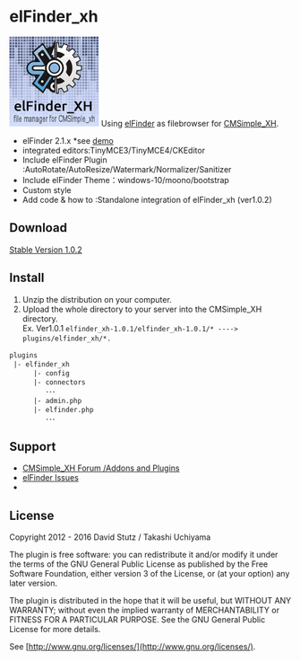 # elFinder_xh
![elFinder_XH](https://raw.githubusercontent.com/bbfriend/elfinder_xh/master/help/images/elFinder_xh.png "elFinder_XH")
Using [elFinder](https://github.com/Studio-42/elFinder) as filebrowser for [CMSimple_XH](http://www.cmsimple-xh.org/).

* elFinder 2.1.x *see [demo](http://studio-42.github.io/elFinder/)
* integrated editors:TinyMCE3/TinyMCE4/CKEditor
* Include elFinder Plugin :AutoRotate/AutoResize/Watermark/Normalizer/Sanitizer
* Include elFinder Theme：windows-10/moono/bootstrap
* Custom style 
* Add code & how to :Standalone integration of elFinder_xh (ver1.0.2)

## Download
[Stable Version 1.0.2](https://github.com/bbfriend/elfinder_xh/releases)

## Install  
1. Unzip the distribution on your computer.
2. Upload the whole directory to your server into the CMSimple_XH directory.  
  Ex. Ver1.0.1 `elfinder_xh-1.0.1/elfinder_xh-1.0.1/* ----> plugins/elfinder_xh/*.`
 
```
plugins
 |- elfinder_xh
      |- config
      |- connectors
         ･･･
      |- admin.php
      |- elfinder.php
         ･･･ 
```

## Support
* [CMSimple_XH Forum /Addons and Plugins](http://cmsimpleforum.com/viewtopic.php?f=12&t=10524)
* [elFinder Issues](https://github.com/Studio-42/elFinder/issues)
* 

## License

Copyright 2012 - 2016 David Stutz / Takashi Uchiyama

The plugin is free software: you can redistribute it and/or modify it under the terms of the GNU General Public License as published by the Free Software Foundation, either version 3 of the License, or (at your option) any later version.

The plugin is distributed in the hope that it will be useful, but WITHOUT ANY WARRANTY; without even the implied warranty of MERCHANTABILITY or FITNESS FOR A PARTICULAR PURPOSE.  See the GNU General Public License for more details.

See [http://www.gnu.org/licenses/](http://www.gnu.org/licenses/).
